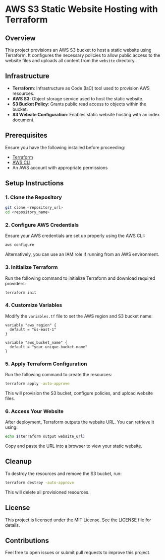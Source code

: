 # AWS S3 Static Website Hosting with Terraform

## Overview

This project provisions an AWS S3 bucket to host a static website using Terraform. It configures the necessary policies to allow public access to the website files and uploads all content from the `website` directory.

## Infrastructure

- **Terraform**: Infrastructure as Code (IaC) tool used to provision AWS resources.
- **AWS S3**: Object storage service used to host the static website.
- **S3 Bucket Policy**: Grants public read access to objects within the bucket.
- **S3 Website Configuration**: Enables static website hosting with an index document.

## Prerequisites

Ensure you have the following installed before proceeding:

- [Terraform](https://developer.hashicorp.com/terraform/downloads)
- [AWS CLI](https://aws.amazon.com/cli/)
- An AWS account with appropriate permissions

## Setup Instructions

### 1. Clone the Repository

```sh
git clone <repository_url>
cd <repository_name>
```

### 2. Configure AWS Credentials

Ensure your AWS credentials are set up properly using the AWS CLI:

```sh
aws configure
```

Alternatively, you can use an IAM role if running from an AWS environment.

### 3. Initialize Terraform

Run the following command to initialize Terraform and download required providers:

```sh
terraform init
```

### 4. Customize Variables

Modify the `variables.tf` file to set the AWS region and S3 bucket name:

```hcl
variable "aws_region" {
  default = "us-east-1"
}

variable "aws_bucket_name" {
  default = "your-unique-bucket-name"
}
```

### 5. Apply Terraform Configuration

Run the following command to create the resources:

```sh
terraform apply -auto-approve
```

This will provision the S3 bucket, configure policies, and upload website files.

### 6. Access Your Website

After deployment, Terraform outputs the website URL. You can retrieve it using:

```sh
echo $(terraform output website_url)
```

Copy and paste the URL into a browser to view your static website.

## Cleanup

To destroy the resources and remove the S3 bucket, run:

```sh
terraform destroy -auto-approve
```

This will delete all provisioned resources.

## License

This project is licensed under the MIT License. See the [LICENSE](LICENSE) file for details.

## Contributions

Feel free to open issues or submit pull requests to improve this project.
